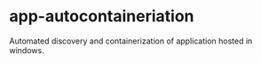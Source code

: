 # app-autocontaineriation
Automated discovery and containerization of application hosted in windows.
